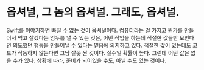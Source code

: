 # 옵셔널, 그 놈의 옵셔널. 그래도, 옵셔널.

Swift를 이야기하면 빠질 수 없는 것이 옵셔널이다. 컴퓨터라는 걸 가지고 뭔가를 만들어서 먹고 살겠다는 엄두를 낼 수 있는 것은, 어떤 작업을 하는데 적절한 값들만 모인다면 의도했던 행동을 만들어낼 수 있다는 믿음에 의지하고 있다. 적절한 값이 있는데도 코드가 작동하지 않는다면 그냥 잘못 짠 것이다. 실수일 확률이 높다. 그런데 어떤 값은 없을 수가 있다. 상황에 따라, 준비가 되어있을 수도, 아닐 수도 있는 것이다. 